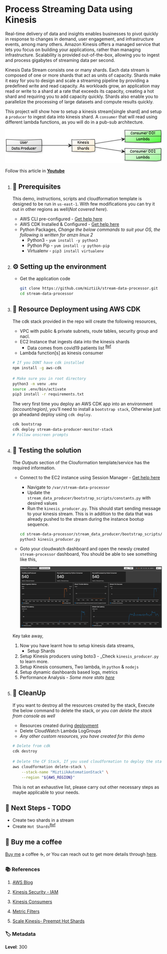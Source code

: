 # Process Streaming Data using Kinesis

Real-time delivery of data and insights enables businesses to pivot quickly in response to changes in demand, user engagement, and infrastructure events, among many others. Amazon Kinesis offers a managed service that lets you focus on building your applications, rather than managing infrastructure. Scalability is provided out-of-the-box, allowing you to ingest and process gigabytes of streaming data per second.

Kinesis Data Stream consists one or many shards. Each data stream is composed of one or more shards that act as units of capacity. Shards make it easy for you to design and scale a streaming pipeline by providing a predefined write and read capacity. As workloads grow, an application may read or write to a shard at a rate that exceeds its capacity, creating a hot shard and requiring you to add capacity quickly. Shards also enable you to parallelize the processing of large datasets and compute results quickly.

This project will show how to setup a kinesis stream[single shard] and setup a `producer` to ingest data into kinesis shard. A `consumer` that will read using different lambda functions, as you will do in a pub-sub architecture.

  ![Miztiik Serverless Lambda Profiler AWS XRay](images/miztiik-stream-data-processor-architecture-00.png)

  Follow this article in **[Youtube](https://www.youtube.com/c/ValaxyTechnologies)**

1. ## 🧰 Prerequisites

    This demo, instructions, scripts and cloudformation template is designed to be run in `us-east-1`. With few modifications you can try it out in other regions as well(_Not covered here_).

    - AWS CLI pre-configured - [Get help here](https://youtu.be/TPyyfmQte0U)
    - AWS CDK Installed & Configured - [Get help here](https://www.youtube.com/watch?v=MKwxpszw0Rc)
    - Python Packages, _Change the below commands to suit your OS, the following is written for amzn linux 2_
        - Python3 - `yum install -y python3`
        - Python Pip - `yum install -y python-pip`
        - Virtualenv - `pip3 install virtualenv`

1. ## ⚙️ Setting up the environment

    - Get the application code

        ```bash
        git clone https://github.com/miztiik/stream-data-processor.git
        cd stream-data-processor
        ```

1. ## 🚀 Resource Deployment using AWS CDK

    The cdk stack provided in the repo will create the following resources,
    - VPC with public & private subnets, route tables, security group and nacl.
    - EC2 Instance that ingests data into the kinesis shards
        - Data comes from covid19 patients list <sup>[Ref](#-references)</sup>
    - Lambda function[s] as kinesis consumer

    ```bash
    # If you DONT have cdk installed
    npm install -g aws-cdk

    # Make sure you in root directory
    python3 -m venv .env
    source .env/bin/activate
    pip3 install -r requirements.txt
    ```

    The very first time you deploy an AWS CDK app into an environment _(account/region)_, you’ll need to install a `bootstrap stack`, Otherwise just go aheadand   deploy using `cdk deploy`.

    ```bash
    cdk bootstrap
    cdk deploy stream-data-producer-monitor-stack
    # Follow onscreen prompts
    ```

1. ## 🔬 Testing the solution

    The _Outputs_ section of the Clouformation template/service has the required information.

    - Connect to the EC2 instance using Session Manager - [Get help here](https://www.youtube.com/watch?v=-ASMtZBrx-k)
        - Navigate to `/var/stream-data-processor`
        - Update the `stream_data_producer/bootstrap_scripts/constants.py` with desired values
        - Run the `kinesis_producer.py`. This should start sending message to your kinesis stream. This is in addition to the data that was already pushed to the stream during the instance bootup sequence.

        ```bash
        cd stream-data-processor/stream_data_producer/bootstrap_scripts/
        python3 kinesis_producer.py
        ```

    - Goto your cloudwatch dashboard and open the newsly created `stream-processor` dashboard, You should be able to see something like this,

        ![miztiik-stream-data-processor-cloudwatch-dashboard](images/miztiik-stream-data-processor-architecture-cloudwatch-black.png)

    Key take away,
    1. Now you have learnt how to setup kinesis data streams,
        - Setup Shards
    1. Setup Kinesis producers using boto3 - _Check `kinesis_producer.py` to learn more.
    1. Setup Kinesis consumers, Two lambda, in `python` & `nodejs`
    1. Setup dynamic dashboards based logs, metrics
    1. Performance Analysis - _Some more stats [here](performance_stats.md)_

1. ## 🧹 CleanUp

    If you want to destroy all the resources created by the stack, Execute the below command to delete the stack, or _you can delete the stack from console as well_

    - Resources created during [deployment](#-resource-deployment-using-aws-cdk)
    - Delete CloudWatch Lambda LogGroups
    - _Any other custom resources, you have created for this demo_

    ```bash
    # Delete from cdk
    cdk destroy

    # Delete the CF Stack, If you used cloudformation to deploy the stack.
    aws cloudformation delete-stack \
        --stack-name "MiztiikAutomationStack" \
        --region "${AWS_REGION}"
    ```

    This is not an exhaustive list, please carry out other necessary steps as maybe applicable to your needs.

## 📝 Next Steps - TODO

- Create two shards in a stream
- Create `Hot Shards`<sup>[Ref](#-references)</sup>

## 👋 Buy me a coffee

[Buy me](https://paypal.me/valaxy) a coffee ☕, _or_ You can reach out to get more details through [here](https://youtube.com/c/valaxytechnologies/about).

### 📚 References

1. [AWS Blog](https://dataprocessing.wildrydes.com/streaming-data.html)

1. [Kinesis Security - IAM](https://docs.aws.amazon.com/streams/latest/dev/controlling-access.html)
1. [Kinesis Consumers](https://docs.aws.amazon.com/lambda/latest/dg/with-kinesis-create-package.html)
1. [Metric Filters](https://docs.aws.amazon.com/AmazonCloudWatch/latest/logs/FilterAndPatternSyntax.html)
1. [Scale Kinesis- Preempt Hot Shards](https://aws.amazon.com/blogs/big-data/under-the-hood-scaling-your-kinesis-data-streams)

### 🏷️ Metadata

**Level**: 300
